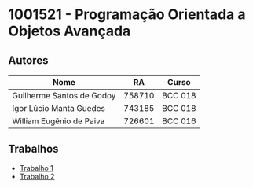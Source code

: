 # 1001521 - Programação Orientada a Objetos Avançada

## Autores

| Nome                      | RA     | Curso   |
|---------------------------|--------|---------|
| Guilherme Santos de Godoy | 758710 | BCC 018 |
| Igor Lúcio Manta Guedes   | 743185 | BCC 018 |
| William Eugênio de Paiva  | 726601 | BCC 016 |

## Trabalhos

- [Trabalho 1](T1)
- [Trabalho 2](T2)
